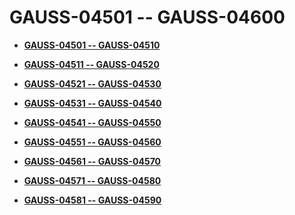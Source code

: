# GAUSS-04501 -- GAUSS-04600<a name="EN-US_TOPIC_0302073646"></a>

-   **[GAUSS-04501 -- GAUSS-04510](gauss-04501----gauss-04510.md)**  

-   **[GAUSS-04511 -- GAUSS-04520](gauss-04511----gauss-04520.md)**  

-   **[GAUSS-04521 -- GAUSS-04530](gauss-04521----gauss-04530.md)**  

-   **[GAUSS-04531 -- GAUSS-04540](gauss-04531----gauss-04540.md)**  

-   **[GAUSS-04541 -- GAUSS-04550](gauss-04541----gauss-04550.md)**  

-   **[GAUSS-04551 -- GAUSS-04560](gauss-04551----gauss-04560.md)**  

-   **[GAUSS-04561 -- GAUSS-04570](gauss-04561----gauss-04570.md)**  

-   **[GAUSS-04571 -- GAUSS-04580](gauss-04571----gauss-04580.md)**  

-   **[GAUSS-04581 -- GAUSS-04590](gauss-04581----gauss-04590.md)**  


